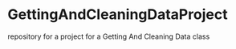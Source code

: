 GettingAndCleaningDataProject
=============================

repository for a project for a Getting And Cleaning Data class
